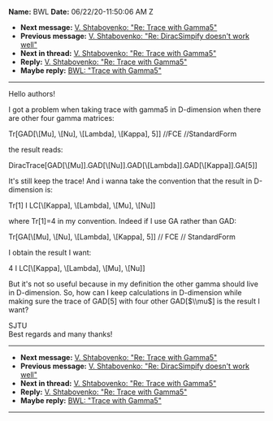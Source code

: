 **Name:** BWL
**Date:** 06/22/20-11:50:06 AM Z

  - **Next message:** [V. Shtabovenko: "Re: Trace with
    Gamma5"](1593.html)
  - **Previous message:** [V. Shtabovenko: "Re: DiracSimpify doesn't
    work well"](1591.html)
  - **Next in thread:** [V. Shtabovenko: "Re: Trace with
    Gamma5"](1593.html)
  - **Reply:** [V. Shtabovenko: "Re: Trace with Gamma5"](1593.html)
  - **Maybe reply:** [BWL: "Trace with Gamma5"](1596.html)

-----

Hello authors\!  

I got a problem when taking trace with gamma5 in D-dimension when there
are other four gamma matrices:  

Tr[GAD[\\[Mu], \\[Nu], \\[Lambda],
\\[Kappa], 5]] //FCE //StandardForm  

the result reads:  

DiracTrace[GAD[\\[Mu]].GAD[\\[Nu]].GAD[\\[Lambda]].GAD[\\[Kappa]].GA[5]]  

It's still keep the trace\! And i wanna take the convention that the
result in D-dimension is:  

Tr[1] I LC[\\[Kappa], \\[Lambda],
\\[Mu], \\[Nu]]  

where Tr[1]=4 in my convention. Indeed if I use GA rather than
GAD:  

Tr[GA[\\[Mu], \\[Nu], \\[Lambda],
\\[Kappa], 5]] // FCE // StandardForm  

I obtain the result I want:  

4 I LC[\\[Kappa], \\[Lambda], \\[Mu],
\\[Nu]]  

But it's not so useful because in my definition the other gamma should
live in D-dimension. So, how can I keep calculations in D-dimension
while making sure the trace of GAD[5] with four other
GAD[$\\mu$] is the result I want?  

SJTU  
Best regards and many thanks\!  

-----

  - **Next message:** [V. Shtabovenko: "Re: Trace with
    Gamma5"](1593.html)
  - **Previous message:** [V. Shtabovenko: "Re: DiracSimpify doesn't
    work well"](1591.html)
  - **Next in thread:** [V. Shtabovenko: "Re: Trace with
    Gamma5"](1593.html)
  - **Reply:** [V. Shtabovenko: "Re: Trace with Gamma5"](1593.html)
  - **Maybe reply:** [BWL: "Trace with Gamma5"](1596.html)

-----


